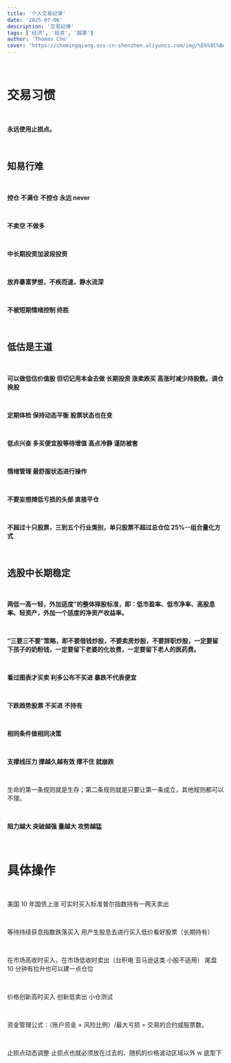 ```yaml
---
title: '个人交易纪律'
date: '2025-07-06'
description: '交易纪律'
tags: ['经济', '投资', '股票']
author: 'Thomas Che'
cover: 'https://chemingqiang.oss-cn-shenzhen.aliyuncs.com/img/%E6%9C%BA%E8%BD%A6_PixCake/DSC04443.jpg'
---
```


</br>

# 交易习惯

</br>

**永远使用止损点。**

</br>

## 知易行难

</br>

**控仓 不满仓 不控仓 永远 never**

</br>

**不卖空 不做多**

</br>

**中长期投资加波段投资**

</br>

**放弃暴富梦想，不疾而速，静水流深**

</br>

**不被短期情绪控制 终胜**

</br>

## 低估是王道

</br>

**可以做低估价值股 但切记用本金去做 长期投资 涨卖跌买 高涨时减少持股数。调仓换股**

</br>

**定期体检 保持动态平衡
股票状态也在变**

</br>

**低点兴奋 多买便宜股等待增值 高点冷静 谨防被套**

</br>

**情绪管理 最舒服状态进行操作**

</br>

**不要妄想摊低亏损的头部 直接平仓**

</br>

**不超过十只股票，三到五个行业类别，单只股票不超过总仓位 25%--组合量化方式**

</br>

## 选股中长期稳定

</br>

**两低一高一轻，外加适度”的整体择股标准，即：低市盈率、低市净率、高股息率、轻资产，外加一个适度的净资产收益率。**

</br>

**“三要三不要”策略，即不要借钱炒股，不要卖房炒股，不要辞职炒股，一定要留下孩子的奶粉钱，一定要留下老婆的化妆费，一定要留下老人的医药费。**

</br>

**看过图表才买卖 利多公布不买进 暴跌不代表便宜**

</br>

**下跌趋势股票 不买进 不持有**

</br>

**相同条件做相同决策**

</br>

**支撑线压力 撑越久越有效 撑不住 就崩跌**

</br>

生命的第一条规则就是生存；第二条规则就是只要让第一条成立，其他规则都可以不理。

</br>

**阻力越大 突破越强 量越大 攻势越猛**

</br>

# 具体操作

</br>

美国 10 年国债上涨 可实时买入标准普尔指数持有一两天卖出

</br>

等待持续获息指数跌落买入 用产生股息去进行买入低价看好股票（长期持有）

</br>

在市场高收时买入，在市场低收时卖出（台积电 亚马逊这类 小股不适用） 尾盘 10 分钟有拉升也可以建一点仓位

</br>

价格创新高时买入 创新低卖出 小仓测试

</br>

资金管理公式：（账户资金 × 风险比例）/最大亏损 = 交易的合约或股票数。

</br>

止损点动态调整 止损点也就必须放在过去的、随机的价格波动区域以外 w 底型下

</br>
